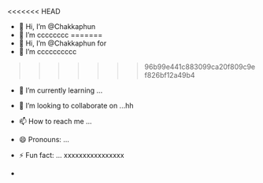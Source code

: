 <<<<<<< HEAD
- 👋 Hi, I’m @Chakkaphun
- 👀 I’m cccccccc
=======
- 👋 Hi, I’m @Chakkaphun for
- 👀 I’m cccccccccc
>>>>>>> 96b99e441c883099ca20f809c9ef826bf12a49b4
- 🌱 I’m currently learning ...
- 💞️ I’m looking to collaborate on ...hh
- 📫 How to reach me ...
- 😄 Pronouns: ...
- ⚡ Fun fact: ... xxxxxxxxxxxxxxxx


- 

<!---
Chakkaphun/Chakkaphun is a ✨ special ✨ repository because its `README.md` (this file) appears on your GitHub profile.
You can click the Preview link to take a look at your changes.
--->
